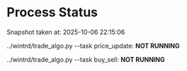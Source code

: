 # Process Status

Snapshot taken at: 2025-10-06 22:15:06

../wintrd/trade_algo.py --task price_update: **NOT RUNNING**

../wintrd/trade_algo.py --task buy_sell: **NOT RUNNING**

